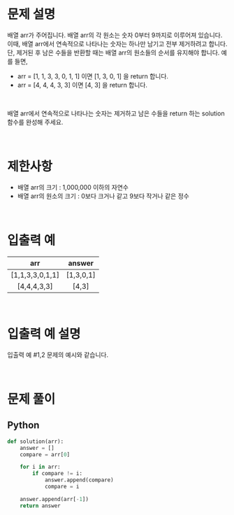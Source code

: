 # 문제 설명

배열 arr가 주어집니다. 배열 arr의 각 원소는 숫자 0부터 9까지로 이루어져 있습니다. 이때, 배열 arr에서 연속적으로 나타나는 숫자는 하나만 남기고 전부 제거하려고 합니다. 단, 제거된 후 남은 수들을 반환할 때는 배열 arr의 원소들의 순서를 유지해야 합니다. 예를 들면,

- arr = [1, 1, 3, 3, 0, 1, 1] 이면 [1, 3, 0, 1] 을 return 합니다. <br />
- arr = [4, 4, 4, 3, 3] 이면 [4, 3] 을 return 합니다. <br />

<br />

배열 arr에서 연속적으로 나타나는 숫자는 제거하고 남은 수들을 return 하는 solution 함수를 완성해 주세요. <br />

<br />

# 제한사항

- 배열 arr의 크기 : 1,000,000 이하의 자연수
- 배열 arr의 원소의 크기 : 0보다 크거나 같고 9보다 작거나 같은 정수

<br />

# 입출력 예

|       arr       |  answer   |
| :-------------: | :-------: |
| [1,1,3,3,0,1,1] | [1,3,0,1] |
|   [4,4,4,3,3]   |   [4,3]   |

<br />

# 입출력 예 설명

입출력 예 #1,2
문제의 예시와 같습니다.

<br />

# 문제 풀이

## Python

```py
def solution(arr):
    answer = []
    compare = arr[0]

    for i in arr:
        if compare != i:
            answer.append(compare)
            compare = i

    answer.append(arr[-1])
    return answer
```
